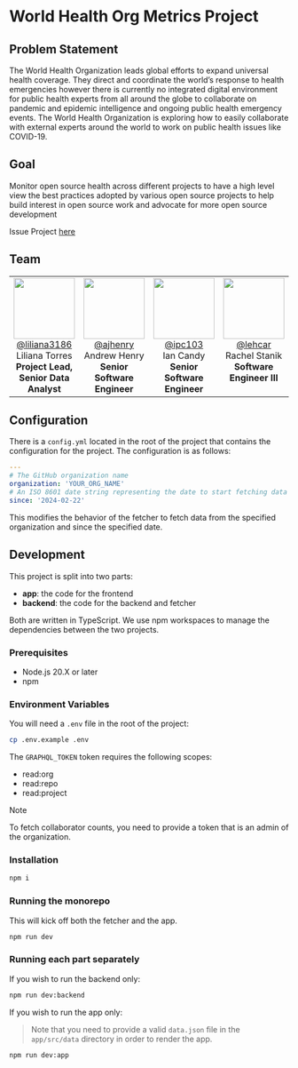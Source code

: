 # World Health Org Metrics Project

## Problem Statement

The World Health Organization leads global efforts to expand universal health coverage. They direct and coordinate the world’s response to health emergencies however there is currently no integrated digital environment for public health experts from all around the globe to collaborate on pandemic and epidemic intelligence and ongoing public health emergency events. The World Health Organization is exploring how to easily collaborate with external experts around the world to work on public health issues like COVID-19.

## Goal

Monitor open source health across different projects to have a high level view the best practices adopted by various open source projects to help build interest in open source work and advocate for more open source development

Issue Project [here](https://github.com/github/SI-skills-based-volunteering/issues/147#issuecomment-1472370039)

## Team

<table>
  <tr valign="top">
  <td align=center>
    <img src="https://avatars.githubusercontent.com/u/12959012?v=4" width="110" height="110"><br/>
      <a href="https://github.com/liliana3186">@liliana3186</a><br/>
     Liliana Torres<br/>
      <b>Project Lead, Senior Data Analyst </b>
    </td>
    <td align=center>
    <img src="https://avatars.githubusercontent.com/u/24923406?v=4" width="110" height="110"><br/>
      <a href="https://github.com/ajhenry">@ajhenry</a><br/>
      Andrew Henry<br/>
      <b>Senior Software Engineer </b>
    </td>
    <td align=center>
    <img src="https://github.com/ipc103.png?v=4" width="110" height="110"><br/>
      <a href="https://github.com/ipc103">@ipc103</a><br/>
      Ian Candy<br/>
      <b>Senior Software Engineer</b>
    </td>
    <td align=center>
    <img src="https://github.com/lehcar.png?v=4" width="110" height="110"><br/>
      <a href="https://github.com/lehcar">@lehcar</a><br/>
      Rachel Stanik<br/>
      <b>Software Engineer III</b>
    </td>
   </tr>
</table>

## Configuration

There is a `config.yml` located in the root of the project that contains the configuration for the project. The configuration is as follows:

```yaml
---
# The GitHub organization name
organization: 'YOUR_ORG_NAME'
# An ISO 8601 date string representing the date to start fetching data from
since: '2024-02-22'
```

This modifies the behavior of the fetcher to fetch data from the specified organization and since the specified date.

## Development

This project is split into two parts:

- **app**: the code for the frontend
- **backend**: the code for the backend and fetcher

Both are written in TypeScript. We use npm workspaces to manage the dependencies between the two projects.

### Prerequisites

- Node.js 20.X or later
- npm

### Environment Variables

You will need a `.env` file in the root of the project:

```sh
cp .env.example .env
```

The `GRAPHQL_TOKEN` token requires the following scopes:

- read:org
- read:repo
- read:project

> [!NOTE]
> To fetch collaborator counts, you need to provide a token that is an admin of the organization.

### Installation

```sh
npm i
```

### Running the monorepo

This will kick off both the fetcher and the app.

```sh
npm run dev
```

### Running each part separately

If you wish to run the backend only:

```sh
npm run dev:backend
```

If you wish to run the app only:

> Note that you need to provide a valid `data.json` file in the `app/src/data` directory in order to render the app.

```sh
npm run dev:app
```

